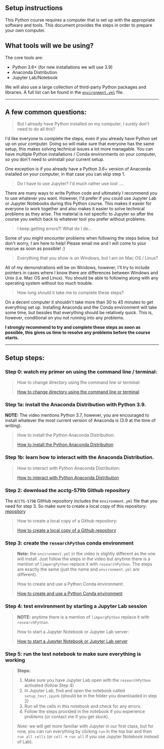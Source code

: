 ## Setup instructions

This Python course requires a computer that is set up with the appropriate software and tools. This document provides the steps in order to prepare your own computer. 

## What tools will we be using?

The core tools are:

* Python 3.6+ (for new installations we will use 3.9) 
* Anaconda Distribution
* Jupyter Lab/Notebook

We will also use a large collection of third-party Python packages and libraries. A full list can be found in the [`environment.yml`](https://github.com/TiesdeKok/acctg-579b/blob/master/environment.yml) file. 

---

## A few common questions:

> But I already have Python installed on my computer, I surely don't need to do all this?

I'd like everyone to complete the steps, even if you already have Python set up on your computer. Doing so will make sure that everyone has the same setup, this makes solving technical issues a lot more managable. You can have multiple Python installations / Conda environments on your computer, so you don't need to uninstall your current setup. 

One exception is if you already have a Python 3.6+ version of Anaconda installed on your computer, in that case you can skip step 1.

> Do I have to use Jupyter? I'd much rather use tool .... 

There are many ways to write Python code and ultimately I recommend you to use whatever you want. However, I'd prefer if you could use Jupyter Lab or Jupyter Notebooks during this Python course. This makes it easier for everyone to work together and also makes it easier to solve technical problems as they arise. The material is not specific to Jupyter so after the course you switch back to whatever tool you prefer without problems.

> I keep getting errors?! What do I do... 

Some of you might encounter problems when following the steps below, but don't worry, I am here to help! Please email me and I will come to your rescue as soon as possible! :) 

> Everything that you show is on Windows, but I am on Mac OS / Linux? 

All of my demonstrations will be on Windows, however, I'll try to include pointers in cases where I know there are differences between Windows and Unix (i.e. Mac OS and Linux). You should be able to following along with any operating system without too much trouble. 

> How long should it take me to complete these steps?

On a decent computer it shouldn't take more than 30 to 45 minutes to get everything set up. Installing Anaconda and the Conda environment will take some time, but besides that everything should be relatively quick. This is, however, conditional on you not running into any problems. 

**I strongly recommend to try and complete these steps as soon as possible, this gives us time to resolve any problems before the course starts.**  

---

## Setup steps:

###  **Step 0:** watch my primer on using the command line / terminal: 

> How to change directory using the command line or terminal:  
> 
> [How to change directory using the command line or terminal](https://youtu.be/1rUFqkRQkok)

###  **Step 1a:** install the Anaconda Distribution with Python 3.9.

**NOTE:** The video mentions Python 3.7, however, you are encouraged to install whatever the most current version of Anaconda is (3.9 at the time of writing).

> How to install the Python Anaconda Distribution:  
> 
> [How to install the Python Anaconda Distribution](https://youtu.be/_hsPV5ZZoJo)

###  **Step 1b:** learn how to interact with the Anaconda Distribution.

> How to interact with Python Anaconda Distribution:  
> 
> [How to interact with Python Anaconda Distribution](https://youtu.be/pu2vVRUUVao)

###  **Step 2:** download the acctg-579b Github repository

The `ACCTG-579B` GitHub repository includes the `environment.yml` file that you need for step 3. So make sure to create a local copy of this repository: [repository](https://github.com/TiesdeKok/acctg-579B)  

> How to create a local copy of a Github repository:  
> 
> [How to create a local copy of a Github repository](https://youtu.be/lnAAw97hVk0)

###  **Step 3:** create the `researchPython` conda environment

> **Note:** the `environment.yml` in the video is slightly different as the one will install. Just follow the steps in the video but anytime there is a mention of `limpergPython` replace it with `researchPython`. The steps are exactly the same (just the name and `environment.yml` are different). 
> 
> How to create and use a Python Conda environment:  
> 
> [How to create and use a Python Conda environment](https://youtu.be/CsqHyPMDSnc)

### **Step 4:** test environment by starting a Jupyter Lab session

> **NOTE:** anytime there is a mention of `limpergPython` replace it with `researchPython`.
> 
> How to start a Jupyter Notebook or Jupyter Lab server:  
> 
> [How to start a Jupyter Notebook or Jupyter Lab server](https://youtu.be/pHvIGIRhFM8)

### **Step 5:** run the test notebook to make sure everything is working

> **Steps:**
>
> 1. Make sure you have Jupyter Lab open with the `researchPython` activated (follow Step 4)  
> 2. In Jupyter Lab, find and open the notebook called `setup_test.ipynb` (should be in the folder you downloaded in step 2)  
> 3. Run all the cells in this notebook and check for any errors.  
> 4. Follow the steps provided in the notebook if you experience problems (or contact me if you get stuck).  
>
> _Note:_ we will get more familiar with Jupyter in our first class, but for now, you can run everything by clicking `run` in the top bar and then `run all cells` (or `cell` -> `run all` if you use Jupyter Notebook instead of Lab). 
